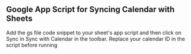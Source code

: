 ## Google App Script for Syncing Calendar with Sheets

Add the gs file code snippet to your sheet's app script and then click on Sync in Sync with Calendar in the toolbar.
Replace your calendar ID in the script before running